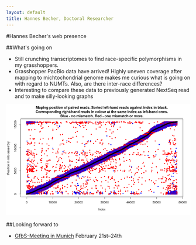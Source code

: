 ```yaml
---
layout: default
title: Hannes Becher, Doctoral Researcher
---
```

		
#Hannes Becher's web presence

##What's going on
* Still crunching transcriptomes to find race-specific polymorphisms in my grasshoppers.
* Grasshopper PacBio data have arrived! Highly uneven coverage after mapping to michtochondrial genome makes me curious what is going on with regard to NUMTs. Also, are there inter-race differences?
* Interesting to compare these data to previously generated NextSeq read and to make silly-looking graphs

![mapping](img/mapping_13.png)

##Looking forward to
* [GfbS-Meeting in Munich](http://www.en.palaeontologie.geowissenschaften.uni-muenchen.de/gfbs2016/index.html) February 21st–24th

